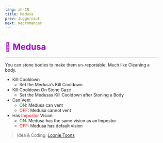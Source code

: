 ```yaml
---
lang: zh-CN
title: Medusa
prev: Juggernaut
next: Necromancer
---
```


# <font color="#9900cc">🐍 <b>Medusa</b></font> <Badge text="Killing" type="tip" vertical="middle"/>

***

You can stone bodies to make them un-reportable. Much like Cleaning a body.

- Kill Cooldown
  - Set the Medusa’s Kill Cooldown
- Kill Cooldown On Stone Gaze
  - Set the Medusas Kill Cooldown after Stoning a Body
- Can Vent
  - <font color=green>ON</font>: Medusa can vent
  - <font color=red>OFF</font>: Medusa cannot vent
- Has <font color=red>Impostor</font> Vision
  - <font color=green>ON</font>: Medusa has the same vision as an Impostor
  - <font color=red>OFF</font>: Medusa has default vision

> Idea & Coding: [Loonie Toons](https://github.com/Loonie-Toons)
